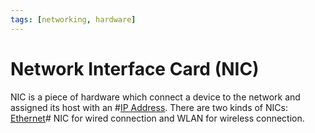 ```yaml
---
tags: [networking, hardware]
---
```


# Network Interface Card (NIC)

NIC is a piece of hardware which connect a device to the network and assigned
its host with an #[IP Address](202206281021.md). There are two kinds of NICs:
[Ethernet](202207051550.md)# NIC for wired connection and WLAN for wireless
connection.
